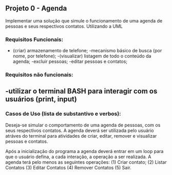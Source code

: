 ## Projeto 0 - Agenda 
Implementar uma solução que simule o funcionamento de uma agenda de pessoas e seus respectivos contatos. Utilizando a UML

### Requisitos Funcionais:

- (criar) armazenamento de telefone;
-mecanismo básico de busca (por nome, por telefone);
-(visualizar) listagem de todo o conteúdo da agenda;
-excluir pessoas;
-editar pessoas e contatos;

### Requisitos não funcionais:

-utilizar o terminal BASH para interagir com os usuários (print, input)
---
### Casos de Uso (lista de substantivo e verbos):
Deseja-se simular o comportamento de uma agenda de pessoas, com os seus respectivos contatos. 
A agenda deverá ser utilizada pelo usuário atráves do terminal para atividades de criar, editar, remover e visualizar pessoas e contatos.

Após a inicialização do programa a agenda deverá entrar em um loop para que o usuário defina, a cada interação, a operação a ser realizada.
A agenda terá pelo menos as seguintes operações: (1) Criar contato; (2) Listar Contatos (3) Editar Contatos (4) Remover Contatos (5) Sair.